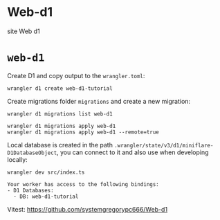 # Web-d1
site Web d1
# `web-d1`

Create D1 and copy output to the `wrangler.toml`:

```shell
wrangler d1 create web-d1-tutorial
```

Create migrations folder `migrations` and create a new migration:

```shell
wrangler d1 migrations list web-d1

wrangler d1 migrations apply web-d1
wrangler d1 migrations apply web-d1 --remote=true
```

Local database is created in the path `.wrangler/state/v3/d1/miniflare-D1DatabaseObject`, you can connect to it and also use when developing locally:

```shell
wrangler dev src/index.ts

Your worker has access to the following bindings:
- D1 Databases:
  - DB: web-d1-tutorial
```

Vitest: https://github.com/systemgregorypc666/Web-d1